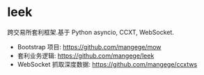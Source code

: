 # leek
跨交易所套利框架.基于 Python asyncio, CCXT, WebSocket.

* Bootstrap 项目: https://github.com/mangege/mow
* 套利业务逻辑: https://github.com/mangege/leek
* WebSocket 抓取深度数据: https://github.com/mangege/ccxtws

